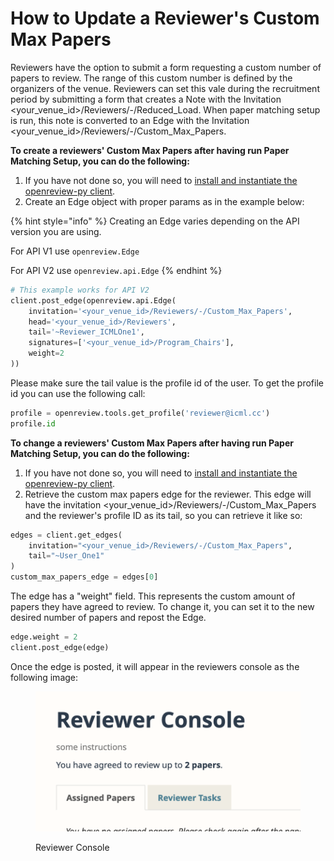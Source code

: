 # How to Update a Reviewer's Custom Max Papers

Reviewers have the option to submit a form requesting a custom number of papers to review. The range of this custom number is defined by the organizers of the venue. Reviewers can set this vale during the recruitment period by submitting a form that creates a Note with the Invitation \<your\_venue\_id>/Reviewers/-/Reduced\_Load. When paper matching setup is run, this note is converted to an Edge with the Invitation \<your\_venue\_id>/Reviewers/-/Custom\_Max\_Papers.&#x20;

**To create a reviewers' Custom Max Papers after having run Paper Matching Setup, you can do the following:**

1. If you have not done so, you will need to [install and instantiate the openreview-py client](../../getting-started/using-the-api/installing-and-instantiating-the-python-client.md).&#x20;
2. Create an Edge object with proper params as in the example below:

{% hint style="info" %}
Creating an Edge varies depending on the API version you are using.

For API V1 use `openreview.Edge`

For API V2 use `openreview.api.Edge`
{% endhint %}

```python
# This example works for API V2
client.post_edge(openreview.api.Edge(
    invitation='<your_venue_id>/Reviewers/-/Custom_Max_Papers',
    head='<your_venue_id>/Reviewers',
    tail='~Reviewer_ICMLOne1',
    signatures=['<your_venue_id>/Program_Chairs'],
    weight=2
))
```

Please make sure the tail value is the profile id of the user. To get the profile id you can use the following call:

```python
profile = openreview.tools.get_profile('reviewer@icml.cc')
profile.id
```

**To change a reviewers' Custom Max Papers after having run Paper Matching Setup, you can do the following:**

1. If you have not done so, you will need to [install and instantiate the openreview-py client](../../getting-started/using-the-api/installing-and-instantiating-the-python-client.md).&#x20;
2. Retrieve the custom max papers edge for the reviewer. This edge will have the invitation \<your\_venue\_id>/Reviewers/-/Custom\_Max\_Papers and the reviewer's profile ID as its tail, so you can retrieve it like so:&#x20;

```python
edges = client.get_edges(
    invitation="<your_venue_id>/Reviewers/-/Custom_Max_Papers",
    tail="~User_One1"
)
custom_max_papers_edge = edges[0]
```

The edge has a "weight" field. This represents the custom amount of papers they have agreed to review. To change it, you can set it to the new desired number of papers and repost the Edge.&#x20;

```python
edge.weight = 2
client.post_edge(edge)
```

Once the edge is posted, it will appear in the reviewers console as the following image:

<figure><img src="../../.gitbook/assets/image.png" alt=""><figcaption><p>Reviewer Console</p></figcaption></figure>
